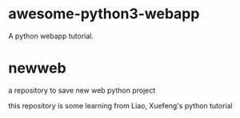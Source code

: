 awesome-python3-webapp
======================

A python webapp tutorial.
# newweb
a repository to save new web python project

this repository is some learning from Liao, Xuefeng's python tutorial

